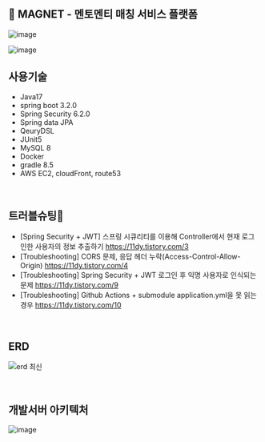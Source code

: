 ## 🧲 MAGNET - 멘토멘티 매칭 서비스 플랫폼
![image](https://github.com/project-magnet/magnet/assets/96255906/2bfc4c3c-9833-466a-a508-053b4aff3255)

![image](https://github.com/project-magnet/magnet/assets/96255906/2b963be2-5e5c-4f4b-b5ba-42f4b9caf17d)
## 사용기술
- Java17
- spring boot 3.2.0
- Spring Security 6.2.0
- Spring data JPA
- QeuryDSL
- JUnit5
- MySQL 8
- Docker
- gradle 8.5
- AWS EC2, cloudFront, route53

<br/>

## 트러블슈팅🚨
- [Spring Security + JWT] 스프링 시큐리티를 이용해 Controller에서 현재 로그인한 사용자의 정보 추출하기 https://11dy.tistory.com/3
- [Troubleshooting] CORS 문제, 응답 헤더 누락(Access-Control-Allow-Origin) https://11dy.tistory.com/4
- [Troubleshooting] Spring Security + JWT 로그인 후 익명 사용자로 인식되는 문제 https://11dy.tistory.com/9
- [Troubleshooting] Github Actions + submodule application.yml을 못 읽는 경우 https://11dy.tistory.com/10

<br/>

## ERD
![erd 최신](https://github.com/11dy/magnet-BE/assets/96255906/cb78fc60-c21c-476b-af37-8b8e85b58d67)

<br/>

## 개발서버 아키텍처
![image](https://github.com/project-magnet/magnet/assets/96255906/71cb921c-ac19-402c-96c2-552c4c6aaffe)




